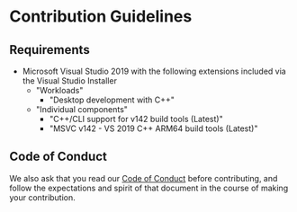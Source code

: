 # Contribution Guidelines

## Requirements

- Microsoft Visual Studio 2019 with the following extensions included via the
  Visual Studio Installer
  - "Workloads"
    - "Desktop development with C++"
  - "Individual components"
    - "C++/CLI support for v142 build tools (Latest)"
    - "MSVC v142 - VS 2019 C++ ARM64 build tools (Latest)"

<!--
  The Visual Studio extensions are required to build the "Vocalizer.exe"
  application.
-->

## Code of Conduct

We also ask that you read our [Code of Conduct](CODE_OF_CONDUCT.md) before
contributing, and follow the expectations and spirit of that document in the
course of making your contribution.
